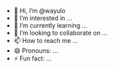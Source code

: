- 👋 Hi, I’m @wayulo
- 👀 I’m interested in ...
- 🌱 I’m currently learning ...
- 💞️ I’m looking to collaborate on ...
- 📫 How to reach me ...
- 😄 Pronouns: ...
- ⚡ Fun fact: ...

<!---
wayulo/wayulo is a ✨ special ✨ repository because its `README.md` (this file) appears on your GitHub profile.
You can click the Preview link to take a look at your changes.
--->
